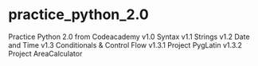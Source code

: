 # practice_python_2.0
Practice Python 2.0 from Codeacademy
v1.0 Syntax 
v1.1 Strings
v1.2 Date and Time
v1.3 Conditionals & Control Flow
v1.3.1 Project PygLatin
v1.3.2 Project AreaCalculator